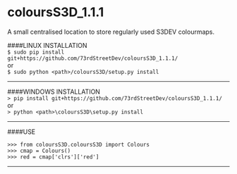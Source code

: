 # coloursS3D_1.1.1
A small centralised location to store regularly used S3DEV colourmaps.

####LINUX INSTALLATION  
`$ sudo pip install git+https://github.com/73rdStreetDev/coloursS3D_1.1.1/`  
or  
`$ sudo python <path>/coloursS3D/setup.py install`  

-----  

####WINDOWS INSTALLATION  
`> pip install git+https://github.com/73rdStreetDev/coloursS3D_1.1.1/`  
or  
`> python <path>\coloursS3D\setup.py install`  

-----  

####USE
```
>>> from coloursS3D.coloursS3D import Colours
>>> cmap = Colours()
>>> red = cmap['clrs']['red']
```  
-----  
